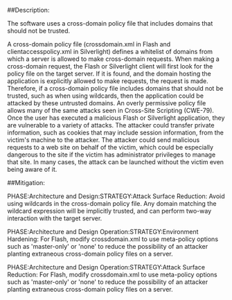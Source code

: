 ##Description:

The software uses a cross-domain policy file that includes domains that should not be trusted.

A cross-domain policy file (crossdomain.xml in Flash and clientaccesspolicy.xml in Silverlight) defines a whitelist of domains from which a server is allowed to make cross-domain requests. When making a cross-domain request, the Flash or Silverlight client will first look for the policy file on the target server. If it is found, and the domain hosting the application is explicitly allowed to make requests, the request is made. Therefore, if a cross-domain policy file includes domains that should not be trusted, such as when using wildcards, then the application could be attacked by these untrusted domains. An overly permissive policy file allows many of the same attacks seen in Cross-Site Scripting (CWE-79). Once the user has executed a malicious Flash or Silverlight application, they are vulnerable to a variety of attacks. The attacker could transfer private information, such as cookies that may include session information, from the victim's machine to the attacker. The attacker could send malicious requests to a web site on behalf of the victim, which could be especially dangerous to the site if the victim has administrator privileges to manage that site. In many cases, the attack can be launched without the victim even being aware of it.

##Mitigation:


PHASE:Architecture and Design:STRATEGY:Attack Surface Reduction:
Avoid using wildcards in the cross-domain policy file. Any domain matching the wildcard expression will be implicitly trusted, and can perform two-way interaction with the target server.

PHASE:Architecture and Design Operation:STRATEGY:Environment Hardening:
For Flash, modify crossdomain.xml to use meta-policy options such as 'master-only' or 'none' to reduce the possibility of an attacker planting extraneous cross-domain policy files on a server.

PHASE:Architecture and Design Operation:STRATEGY:Attack Surface Reduction:
For Flash, modify crossdomain.xml to use meta-policy options such as 'master-only' or 'none' to reduce the possibility of an attacker planting extraneous cross-domain policy files on a server.


